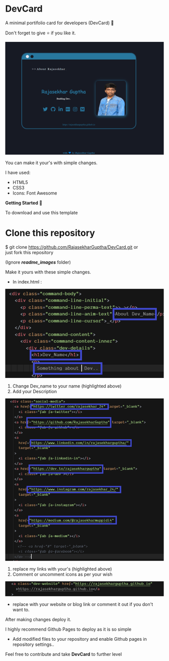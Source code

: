 # DevCard
A minimal portifolio card for developers (DevCard) 💙  

Don't forget to give ⭐ if you like it. 


![Devcard](https://github.com/RajasekharGuptha/DevCard/blob/master/readme_images/devcard_final.PNG)

You can make it your's with simple changes.

I have used:
+ HTML5 
+ CSS3
+ Icons: Font Awesome


**Getting Started** 🚀

To download and use this template 

# Clone this repository
$ git clone https://github.com/RajasekharGuptha/DevCard.git
or  
just fork this repository  

(Ignore ***_readme_images_*** folder)

Make it yours with these simple changes.  

+ In index.html :

![Dev name](https://github.com/RajasekharGuptha/DevCard/blob/master/readme_images/dev_name.png)
  1. Change Dev_name to your name (highlighted above)
  2. Add your Description
  
![Social Media](https://github.com/RajasekharGuptha/DevCard/blob/master/readme_images/scial_media.png)
  1. replace my links with your's (highlighted above)
  2. Comment or uncomment icons as per your wish

![Website](https://github.com/RajasekharGuptha/DevCard/blob/master/readme_images/website.png)
  + replace with your website or blog link or comment it out if you don't want to.

 
After making changes deploy it.  

I highly recommend Github Pages to deploy as it is so simple  
+ Add modified files to your repository and enable Github pages in repository settings..


Feel free to contribute and take **DevCard** to further level
